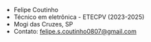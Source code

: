 - Felipe Coutinho
- Técnico em eletrônica - ETECPV (2023-2025)
- Mogi das Cruzes, SP
- Contato: felipe.s.coutinho0807@gmail.com
